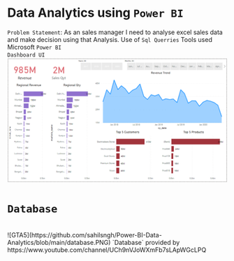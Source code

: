 # Data Analytics using `Power BI`

`Problem Statement`: As an sales manager I need to analyse excel sales data and make decision using that Analysis.
Use of `Sql Querries`
Tools used Microsoft `Power BI`
<br>
`Dashboard UI`
<br>
![GTA5](https://github.com/sahilsngh/Power-BI-Data-Analytics/blob/main/visualizations.PNG)
<br>
# `Database`
<br>
![GTA5](https://github.com/sahilsngh/Power-BI-Data-Analytics/blob/main/database.PNG)
`Database` provided by https://www.youtube.com/channel/UCh9nVJoWXmFb7sLApWGcLPQ
